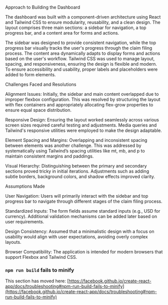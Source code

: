 Approach to Building the Dashboard

The dashboard was built with a component-driven architecture using React and Tailwind CSS to ensure modularity, reusability, and a clean design. The layout comprises three main sections: a sidebar for navigation, a top progress bar, and a content area for forms and actions.

The sidebar was designed to provide consistent navigation, while the top progress bar visually tracks the user's progress through the claim filing process. The content area dynamically adapts to display forms and actions based on the user's workflow. Tailwind CSS was used to manage layout, spacing, and responsiveness, ensuring the design is flexible and modern. To ensure accessibility and usability, proper labels and placeholders were added to form elements.

Challenges Faced and Resolutions

Alignment Issues: Initially, the sidebar and main content overlapped due to improper flexbox configuration. This was resolved by structuring the layout with flex containers and appropriately allocating flex-grow properties to ensure equal space distribution.

Responsive Design: Ensuring the layout worked seamlessly across various screen sizes required careful testing and adjustments. Media queries and Tailwind's responsive utilities were employed to make the design adaptable.

Element Spacing and Margins: Overlapping and inconsistent spacing between elements was another challenge. This was addressed by systematically using Tailwind’s spacing utilities like mt, mb, and p to maintain consistent margins and paddings.

Visual Hierarchy: Distinguishing between the primary and secondary sections proved tricky in initial iterations. Adjustments such as adding subtle borders, background colors, and shadow effects improved clarity.

Assumptions Made

User Navigation: Users will primarily interact with the sidebar and top progress bar to navigate through different stages of the claim filing process.

Standardized Inputs: The form fields assume standard inputs (e.g., USD for currency). Additional validation mechanisms can be added later based on user requirements.

Design Consistency: Assumed that a minimalistic design with a focus on usability would align with user expectations, avoiding overly complex layouts.

Browser Compatibility: The application is intended for modern browsers that support Flexbox and Tailwind CSS.

### `npm run build` fails to minify

This section has moved here: [https://facebook.github.io/create-react-app/docs/troubleshooting#npm-run-build-fails-to-minify](https://facebook.github.io/create-react-app/docs/troubleshooting#npm-run-build-fails-to-minify)
